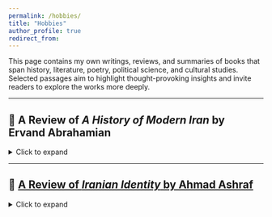 ```yaml
---
permalink: /hobbies/
title: "Hobbies"
author_profile: true
redirect_from: 
---
```


This page contains my own writings, reviews, and summaries of books that span history, literature, poetry, political science, and cultural studies. Selected passages aim to highlight thought-provoking insights and invite readers to explore the works more deeply.

---

## 📘 A Review of *A History of Modern Iran* by Ervand Abrahamian

<details>
<summary>Click to expand</summary>

In this powerful [book](https://dl.icdst.org/pdfs/files3/058c64b006c901fd93afa68c7ebefe4d.pdf), [Ervand Abrahamian](https://en.wikipedia.org/wiki/Ervand_Abrahamian) traces Iran’s turbulent twentieth century — from the discovery of oil and foreign interventions to the 1979 revolution. He explores class dynamics, the rise of clerical rule, and the emergence of Iran as a regional power, all through the lens of ordinary people’s lives.

**📄 [Part I: Qajar Persia and Iran's Constitutional Revolution](/files/Modern_History_Iran_1.pdf)**  
This section challenges the myth of an all-powerful Qajar state. Instead, it shows a fragmented Iran governed by clerics, tribal leaders, and informal power structures. Abrahamian outlines the forces behind the 1906–1911 Constitutional Revolution, including secular intellectuals, Shi’i clerics, and foreign pressures.

</details>

---

## 📕 [A Review of *Iranian Identity* by Ahmad Ashraf](/files/Iranian_Identity.pdf)

<details>
<summary>Click to expand</summary>

This book compiles key essays by [Ahmad Ashraf](https://fa.wikipedia.org/wiki/%D8%A7%D8%AD%D9%85%D8%AF_%D8%A7%D8%B4%D8%B1%D9%81) on the evolution of Iranian identity, from the post-Sasanian era to the rise of the Safavids. Through religion, language, and national myths, Ashraf traces how Iranian identity was redefined in response to conquest, cultural revival, and ideological shifts.

Includes the essay: [“Iranian Identity: Medieval Islamic Period”](https://www.iranicaonline.org/articles/iranian-identity-iii-medieval-islamic-period).

</details>
